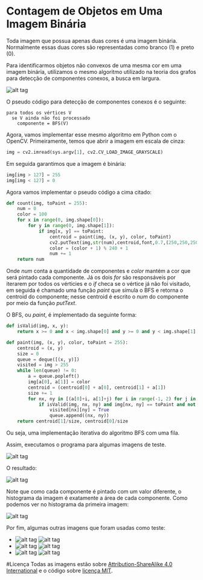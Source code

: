 # Contagem de Objetos em Uma Imagem Binária

Toda imagem que possua apenas duas cores é uma imagem binária. Normalmente essas duas cores são representadas como branco (1) e preto (0).

Para identificarmos objetos não convexos de uma mesma cor em uma imagem binária, utilizamos o mesmo algoritmo utilizado na teoria dos grafos para detecção de componentes conexos, a busca em largura. 

![alt tag](https://upload.wikimedia.org/wikipedia/commons/9/99/Breadth-first_search_Algorithm.gif)

O pseudo código para detecção de componentes conexos é o seguinte:

```
para todos os vértices V
  se V ainda não foi processado
    componente = BFS(V)
```

Agora, vamos implementar esse mesmo algoritmo em Python com o OpenCV. Primeiramente, temos que abrir a imagem em escala de cinza:

```python
img = cv2.imread(sys.argv[1], cv2.CV_LOAD_IMAGE_GRAYSCALE)
```

Em seguida garantimos que a imagem é binária:

```python
img[img > 127] = 255
img[img < 127] = 0
```

Agora vamos implementar o pseudo código a cima citado: 

```python
def count(img, toPaint = 255):
    num = 0
    color = 100
    for x in range(0, img.shape[0]):
        for y in range(0, img.shape[1]):
            if img[x, y] == toPaint:
                centroid = paint(img, (x, y), color, toPaint)
                cv2.putText(img,str(num),centroid,font,0.7,(250,250,250),2)
                color = (color + 1) % 240 + 1
                num += 1
    return num
```
Onde *num* conta a quantidade de componentes e *color* mantém a cor que será pintado cada componente. Já os dois *for* são responsáveis por iterarem por todos os vérticies e o *if* checa se o vértice já não foi visitado, em seguida é chamado uma função *paint* que simula o BFS e retorna o centroid do componente; nesse centroid é escrito o *num* do componente por meio da função *putText*.

O BFS, ou *paint*, é implementado da seguinte forma:

```python
def isValid(img, x, y):
    return x >= 0 and x < img.shape[0] and y >= 0 and y < img.shape[1]

def paint(img, (x, y), color, toPaint = 255):
    centroid = (x, y)
    size = 0
    queue = deque([(x, y)])
    visited = img > 255
    while len(queue) != 0:
        a = queue.popleft()
        img[a[0], a[1]] = color
        centroid = (centroid[0] + a[0], centroid[1] + a[1])
        size += 1
        for nx, ny in [(a[0]+i, a[1]+j) for i in range(-1, 2) for j in range(-1, 2)]:
            if isValid(img, nx, ny) and img[nx, ny] == toPaint and not visited[nx][ny]:
                visited[nx][ny] = True
                queue.append((nx, ny))
    return centroid[1]/size, centroid[0]/size
```

Ou seja, uma implementação iterativa do algoritmo BFS com uma fila. 

Assim, executamos o programa para algumas imagens de teste.

![alt tag](https://raw.githubusercontent.com/vandersonmr/TrabalhosUEM/master/ProcessamentoImagens/counting/img1.png)

O resultado:

![alt tag](https://raw.githubusercontent.com/vandersonmr/TrabalhosUEM/master/ProcessamentoImagens/counting/countImg1.png)

Note que como cada componente é pintado com um valor diferente, o histograma da imagem é exatamente a área de cada componente. Como podemos ver no histograma da primeira imagem:

![alt tag](https://raw.githubusercontent.com/vandersonmr/TrabalhosUEM/master/ProcessamentoImagens/counting/hist.png)

Por fim, algumas outras imagens que foram usadas como teste:
* ![alt tag](https://raw.githubusercontent.com/vandersonmr/TrabalhosUEM/master/ProcessamentoImagens/counting/img2.png) ![alt tag](https://raw.githubusercontent.com/vandersonmr/TrabalhosUEM/master/ProcessamentoImagens/counting/countImg2.png)
* ![alt tag](https://raw.githubusercontent.com/vandersonmr/TrabalhosUEM/master/ProcessamentoImagens/counting/img3.png) ![alt tag](https://raw.githubusercontent.com/vandersonmr/TrabalhosUEM/master/ProcessamentoImagens/counting/countImg3.png)
* ![alt tag](https://raw.githubusercontent.com/vandersonmr/TrabalhosUEM/master/ProcessamentoImagens/counting/img4.jpg) ![alt tag](https://raw.githubusercontent.com/vandersonmr/TrabalhosUEM/master/ProcessamentoImagens/counting/countImg4.png)

#Licença
Todas as imagens estão sobre [Attribution-ShareAlike 4.0 International](https://creativecommons.org/licenses/by-sa/4.0/deed.en_US) e o código sobre [licença MIT](https://raw.githubusercontent.com/vandersonmr/TrabalhosUEM/master/ProcessamentoImagens/LICENSE.txt).
